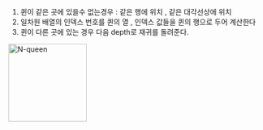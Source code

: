 1. 퀸이 같은 곳에 있을수 없는경우 : 같은 행에 위치 , 같은 대각선상에 위치<br/>
2. 일차원 배열의 인덱스 번호를 퀸의 열 , 인덱스 값들을 퀸의 행으로 두어 계산한다 <br/>
3. 퀸이 다른 곳에 있는 경우 다음 depth로 재귀를 돌려준다.<br/>
<img width="154" alt="N-queen" src="https://user-images.githubusercontent.com/68943993/184128418-090d768f-b6f2-4890-b853-62e3d735b402.PNG">
